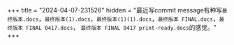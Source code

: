 +++
title = "2024-04-07-231526"
hidden = "最近写commit message有种写`最终版本.docs`，`最终版本(1).docs`，`最终版本(1)(1).docs`，`最终版本 FINAL.docs`，`最终版本 FINAL 0417.docs`， `最终版本 FINAL 0417 print-ready.docs`的感觉。"
+++